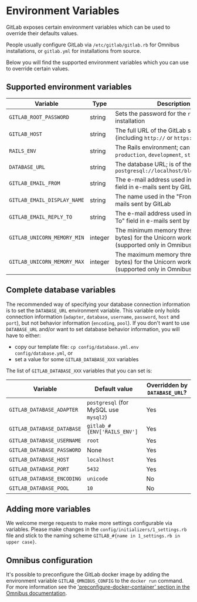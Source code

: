 # Environment Variables

GitLab exposes certain environment variables which can be used to override
their defaults values.

People usually configure GitLab via `/etc/gitlab/gitlab.rb` for Omnibus
installations, or `gitlab.yml` for installations from source.

Below you will find the supported environment variables which you can use to
override certain values.

## Supported environment variables

Variable | Type | Description
-------- | ---- | -----------
`GITLAB_ROOT_PASSWORD`      | string | Sets the password for the `root` user on installation
`GITLAB_HOST`               | string | The full URL of the GitLab server (including `http://` or `https://`)
`RAILS_ENV`                 | string | The Rails environment; can be one of `production`, `development`, `staging` or `test`
`DATABASE_URL`              | string | The database URL; is of the form: `postgresql://localhost/blog_development`
`GITLAB_EMAIL_FROM`         | string | The e-mail address used in the "From" field in e-mails sent by GitLab
`GITLAB_EMAIL_DISPLAY_NAME` | string | The name used in the "From" field in e-mails sent by GitLab
`GITLAB_EMAIL_REPLY_TO`     | string | The e-mail address used in the "Reply-To" field in e-mails sent by GitLab
`GITLAB_UNICORN_MEMORY_MIN` | integer | The minimum memory threshold (in bytes) for the Unicorn worker killer (supported only in Omnibus)
`GITLAB_UNICORN_MEMORY_MAX` | integer | The maximum memory threshold (in bytes) for the Unicorn worker killer (supported only in Omnibus)

## Complete database variables

The recommended way of specifying your database connection information is to set
the `DATABASE_URL` environment variable. This variable only holds connection
information (`adapter`, `database`, `username`, `password`, `host` and `port`),
but not behavior information (`encoding`, `pool`). If you don't want to use
`DATABASE_URL` and/or want to set database behavior information, you will have
to either:

- copy our template file: `cp config/database.yml.env config/database.yml`, or
- set a value for some `GITLAB_DATABASE_XXX` variables

The list of `GITLAB_DATABASE_XXX` variables that you can set is:

Variable | Default value | Overridden by `DATABASE_URL`?
-------- | ------------- | -----------------------------
`GITLAB_DATABASE_ADAPTER`   | `postgresql` (for MySQL use `mysql2`) | Yes
`GITLAB_DATABASE_DATABASE`  | `gitlab_#{ENV['RAILS_ENV']`           | Yes
`GITLAB_DATABASE_USERNAME`  | `root`                                | Yes
`GITLAB_DATABASE_PASSWORD`  | None                                  | Yes
`GITLAB_DATABASE_HOST`      | `localhost`                           | Yes
`GITLAB_DATABASE_PORT`      | `5432`                                | Yes
`GITLAB_DATABASE_ENCODING`  | `unicode`                             | No
`GITLAB_DATABASE_POOL`      | `10`                                  | No

## Adding more variables

We welcome merge requests to make more settings configurable via variables.
Please make changes in the `config/initializers/1_settings.rb` file and stick
to the naming scheme `GITLAB_#{name in 1_settings.rb in upper case}`.

## Omnibus configuration

It's possible to preconfigure the GitLab docker image by adding the environment
variable `GITLAB_OMNIBUS_CONFIG` to the `docker run` command.
For more information see the ['preconfigure-docker-container' section in the Omnibus documentation](http://doc.gitlab.com/omnibus/docker/#preconfigure-docker-container).
